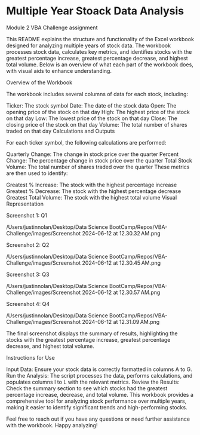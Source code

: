 # Multiple Year Stoack Data Analysis
Module 2 VBA Challenge assignment

This README explains the structure and functionality of the Excel workbook designed for analyzing multiple years of stock data. The workbook processes stock data, calculates key metrics, and identifies stocks with the greatest percentage increase, greatest percentage decrease, and highest total volume. Below is an overview of what each part of the workbook does, with visual aids to enhance understanding.

Overview of the Workbook

The workbook includes several columns of data for each stock, including:

Ticker: The stock symbol
Date: The date of the stock data
Open: The opening price of the stock on that day
High: The highest price of the stock on that day
Low: The lowest price of the stock on that day
Close: The closing price of the stock on that day
Volume: The total number of shares traded on that day
Calculations and Outputs

For each ticker symbol, the following calculations are performed:

Quarterly Change: The change in stock price over the quarter
Percent Change: The percentage change in stock price over the quarter
Total Stock Volume: The total number of shares traded over the quarter
These metrics are then used to identify:

Greatest % Increase: The stock with the highest percentage increase
Greatest % Decrease: The stock with the highest percentage decrease
Greatest Total Volume: The stock with the highest total volume
Visual Representation

Screenshot 1: Q1

/Users/justinnolan/Desktop/Data Science BootCamp/Repos/VBA-Challenge/images/Screenshot 2024-06-12 at 12.30.32 AM.png

Screenshot 2: Q2

/Users/justinnolan/Desktop/Data Science BootCamp/Repos/VBA-Challenge/images/Screenshot 2024-06-12 at 12.30.45 AM.png

Screenshot 3: Q3

/Users/justinnolan/Desktop/Data Science BootCamp/Repos/VBA-Challenge/images/Screenshot 2024-06-12 at 12.30.57 AM.png

Screenshot 4: Q4

/Users/justinnolan/Desktop/Data Science BootCamp/Repos/VBA-Challenge/images/Screenshot 2024-06-12 at 12.31.09 AM.png

The final screenshot displays the summary of results, highlighting the stocks with the greatest percentage increase, greatest percentage decrease, and highest total volume.

Instructions for Use

Input Data: Ensure your stock data is correctly formatted in columns A to G.
Run the Analysis: The script processes the data, performs calculations, and populates columns I to L with the relevant metrics.
Review the Results: Check the summary section to see which stocks had the greatest percentage increase, decrease, and total volume.
This workbook provides a comprehensive tool for analyzing stock performance over multiple years, making it easier to identify significant trends and high-performing stocks.

Feel free to reach out if you have any questions or need further assistance with the workbook. Happy analyzing!
